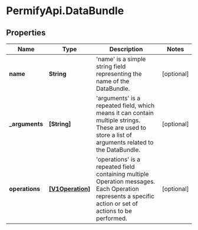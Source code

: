 # PermifyApi.DataBundle

## Properties

Name | Type | Description | Notes
------------ | ------------- | ------------- | -------------
**name** | **String** | &#39;name&#39; is a simple string field representing the name of the DataBundle. | [optional] 
**_arguments** | **[String]** | &#39;arguments&#39; is a repeated field, which means it can contain multiple strings. These are used to store a list of arguments related to the DataBundle. | [optional] 
**operations** | [**[V1Operation]**](V1Operation.md) | &#39;operations&#39; is a repeated field containing multiple Operation messages. Each Operation represents a specific action or set of actions to be performed. | [optional] 


